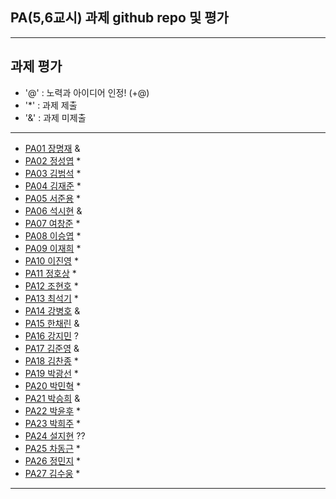 ## PA(5,6교시) 과제 github repo 및 평가

---
## 과제 평가
- '@' : 노력과 아이디어 인정! (+@)
- '*' : 과제 제출 
- '&' : 과제 미제출 
---
- [PA01	장명재]() &
- [PA02	정성엽](https://github.com/yuby7569/PA02) *
- [PA03	김범석](https://github.com/ssgbeom1/pa03) *
- [PA04	김재준](https://github.com/wowns969/PA04) *
- [PA05	서준용](https://github.com/seojunyong89/PA05) *
- [PA06	석시현]() &
- [PA07	여창준](http://github.com/dpfpsel0622/pa07) *
- [PA08	이승엽](https://github.com/lddor7/PA08) *
- [PA09	이재희](https://github.com/ANA0517/PA09) *
- [PA10	이진영](http://github.com/dlwlsdud7/PA10) *
- [PA11	정호상](https://github.com/goaldeer/pa11) *
- [PA12	조현호](https://github.com/whgusgh59/PA12) *
- [PA13	최석기](https://github.com/tjrrl0904/PA13) *
- [PA14	강병호]() &
- [PA15	한채린]() &
- [PA16	강지민](https://github.com/wlalsdl06/pann) ?
- [PA17	김준영]() &
- [PA18	김찬종](https://github.com/chan8798/PA18) *
- [PA19	박광선](https://github.com/pkjoee21/PA19) *
- [PA20	박민혁](https://github.com/minhyeokpark/PA20) *
- [PA21	박승희]() &
- [PA22	박윤후](https://github.com/qkrdbsgn12/pa22) *
- [PA23	박희주](https://github.com/suyangegrong/PA23) *
- [PA24	설지현]() ??
- [PA25	차동근](https://github.com/chadg0502/PA25) *
- [PA26	정민지](https://github.com/26pizza/PA26) *
- [PA27 김수웅](https://github.com/rlatndnd9804/PA27) *
---


